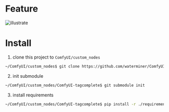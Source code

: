 # Feature

![illustrate](https://github.com/waterminer/ComfyUI-tagcomplete/blob/master/example/illustrate.gif)

# Install

1. clone this project to `ComfyUI/custom_nodes`

```bash
~/ComfyUI/custom_nodes$ git clone https://github.com/waterminer/ComfyUI-tagcomplete
```

2. init submodule

```bash
~/ComfyUI/custom_nodes/ComfyUI-tagcomplete$ git submodule init
```

3. install requirements

```bash
~/ComfyUI/custom_nodes/ComfyUI-tagcomplete$ pip install -r ./requirements.txt
```
